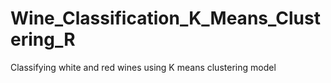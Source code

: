 # Wine_Classification_K_Means_Clustering_R
Classifying white and red wines using K means clustering model
